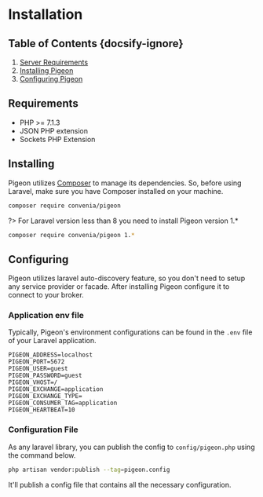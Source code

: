 # Installation
## Table of Contents {docsify-ignore}
 1. [Server Requirements](#requirements)
 2. [Installing Pigeon](#installing)
 3. [Configuring Pigeon](#configuring)
 
## Requirements
 - PHP >= 7.1.3
 - JSON PHP extension
 - Sockets PHP Extension
 
## Installing
Pigeon utilizes [Composer](https://getcomposer.org/) to manage its dependencies. So, before using Laravel, make sure you have Composer installed on your machine.

```bash
composer require convenia/pigeon
```

?> For Laravel version less than 8 you need to install Pigeon version 1.*

```bash
composer require convenia/pigeon 1.*
```

## Configuring
Pigeon utilizes laravel auto-discovery feature, so you don't need to setup any service provider or facade.
After installing Pigeon configure it to connect to your broker.

### Application env file
Typically, Pigeon's environment configurations can be found in the `.env` file of your Laravel application.

```dotenv
PIGEON_ADDRESS=localhost
PIGEON_PORT=5672
PIGEON_USER=guest
PIGEON_PASSWORD=guest
PIGEON_VHOST=/
PIGEON_EXCHANGE=application
PIGEON_EXCHANGE_TYPE=
PIGEON_CONSUMER_TAG=application
PIGEON_HEARTBEAT=10
```

### Configuration File
As any laravel library, you can publish the config to `config/pigeon.php` using the command below.

```bash
php artisan vendor:publish --tag=pigeon.config
```

It'll publish a config file that contains all the necessary configuration.
